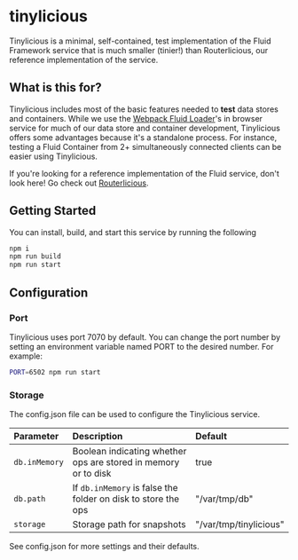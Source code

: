 # tinylicious

Tinylicious is a minimal, self-contained, test implementation of the Fluid Framework service that is much smaller (tinier!) than Routerlicious, our reference implementation of the service.

## What is this for?

Tinylicious includes most of the basic features needed to **test** data stores and containers. While we use the [Webpack Fluid Loader](../../packages/tools/webpack-fluid-loader)'s in browser service for much of our data store and container development, Tinylicious offers some advantages because it's a standalone process. For instance, testing a Fluid Container from 2+ simultaneously connected clients can be easier using Tinylicious.

If you're looking for a reference implementation of the Fluid service, don't look here! Go check out [Routerlicious](../routerlicious).

## Getting Started
You can install, build, and start this service by running the following

```sh
npm i
npm run build
npm run start
```

## Configuration
### Port
Tinylicious uses port 7070 by default.  You can change the port number by setting an environment
variable named PORT to the desired number.  For example:
```sh
PORT=6502 npm run start
```

### Storage
The config.json file can be used to configure the Tinylicious service.

| Parameter        | Description                                                      | Default                          |
|:-----------------|:-----------------------------------------------------------------|:---------------------------------|
| `db.inMemory`    | Boolean indicating whether ops are stored in memory or to disk   | true                             |
| `db.path`        | If `db.inMemory` is false the folder on disk to store the ops    | "/var/tmp/db"                    |
| `storage`        | Storage path for snapshots                                       | "/var/tmp/tinylicious"           |

See config.json for more settings and their defaults.
